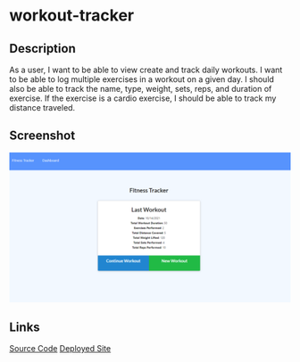 # workout-tracker

## Description
As a user, I want to be able to view create and track daily workouts. I want to be able to log multiple exercises in a workout on a given day. I should also be able to track the name, type, weight, sets, reps, and duration of exercise. If the exercise is a cardio exercise, I should be able to track my distance traveled.

## Screenshot
![Screenshot of Application](./screenshots/deployed.PNG)

## Links
[Source Code](https://github.com/LilyWS/workout-tracker)
[Deployed Site](https://polar-castle-36220.herokuapp.com)